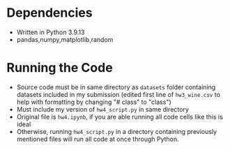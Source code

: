 # Dependencies
- Written in Python 3.9.13
- pandas,numpy,matplotlib,random
# Running the Code
- Source code must be in same directory as ```datasets``` folder containing datasets included in my submission (edited first line of ```hw3_wine.csv``` to help with formatting by changing "# class" to "class")
- Must include my version of ```hw4_script.py``` in same directory
- Original file is ```hw4.ipynb```, if you are able running all code cells like this is ideal
- Otherwise, running  ```hw4_script.py``` in a directory containing previously mentioned files will run all code at once through Python.
